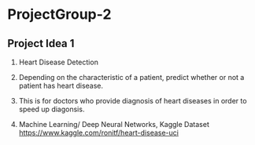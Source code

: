# ProjectGroup-2

## Project Idea 1

1. Heart Disease Detection

2. Depending on the characteristic of a patient, predict whether or not a patient has heart disease.

3. This is for doctors who provide diagnosis of heart diseases in order to speed up diagonsis.

4. Machine Learning/ Deep Neural Networks, Kaggle Dataset
    https://www.kaggle.com/ronitf/heart-disease-uci
